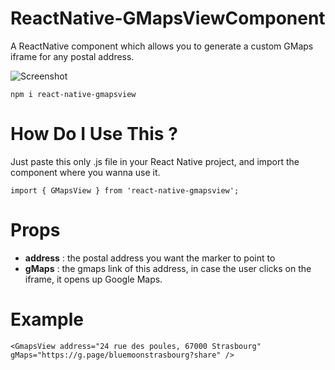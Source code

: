 # ReactNative-GMapsViewComponent
A ReactNative component which allows you to generate a custom GMaps iframe for any postal address.

![Screenshot](https://i.ibb.co/cJLj2v5/Screenshot-20191120-171759-01.jpg)

    npm i react-native-gmapsview

# How Do I Use This ?
Just paste this only .js file in your React Native project, and import the component where you wanna use it.

    import { GMapsView } from 'react-native-gmapsview';

# Props
 - **address** : the postal address you want the marker to point to
 - **gMaps** : the gmaps link of this address, in case the user clicks on the iframe, it opens up Google Maps.


# Example

    <GmapsView address="24 rue des poules, 67000 Strasbourg" gMaps="https://g.page/bluemoonstrasbourg?share" />
